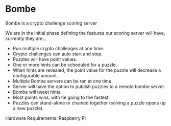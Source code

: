 # Bombe
Bombe is a crypto challenge scoring server

We are in the initial phase defining the features our scoring server will have, currently they are...

- Run multiple crypto challenges at one time.
- Crypto challenges can auto start and stop.
- Puzzles will have point values.
- One or more hints can be scheduled for a puzzle.  
- When hints are revealed, the point value for the puzzle will decrease a configurable amount.
- Multiple Bombe servers can be ran at one time.
- Server will have the option to publish puzzles to a remote bombe server.
- Bombe will tweet hints.
- Most points wins, with tie going to the fastest.
- Puzzles can stand-alone or chained together (solving a puzzle opens up a new puzzle).
 

Hardware Requirements:
Raspberry Pi
